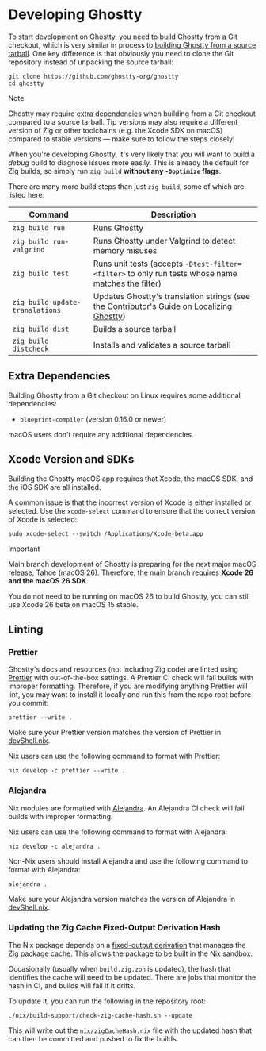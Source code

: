 # Developing Ghostty

To start development on Ghostty, you need to build Ghostty from a Git checkout,
which is very similar in process to [building Ghostty from a source tarball](http://ghostty.org/docs/install/build). One key difference is that obviously
you need to clone the Git repository instead of unpacking the source tarball:

```shell
git clone https://github.com/ghostty-org/ghostty
cd ghostty
```

> [!NOTE]
>
> Ghostty may require [extra dependencies](#extra-dependencies)
> when building from a Git checkout compared to a source tarball.
> Tip versions may also require a different version of Zig or other toolchains
> (e.g. the Xcode SDK on macOS) compared to stable versions — make sure to
> follow the steps closely!

When you're developing Ghostty, it's very likely that you will want to build a
_debug_ build to diagnose issues more easily. This is already the default for
Zig builds, so simply run `zig build` **without any `-Doptimize` flags**.

There are many more build steps than just `zig build`, some of which are listed
here:

| Command                         | Description                                                                                                            |
| ------------------------------- | ---------------------------------------------------------------------------------------------------------------------- |
| `zig build run`                 | Runs Ghostty                                                                                                           |
| `zig build run-valgrind`        | Runs Ghostty under Valgrind to detect memory misuses                                                                   |
| `zig build test`                | Runs unit tests (accepts `-Dtest-filter=<filter>` to only run tests whose name matches the filter)                     |
| `zig build update-translations` | Updates Ghostty's translation strings (see the [Contributor's Guide on Localizing Ghostty](po/README_CONTRIBUTORS.md)) |
| `zig build dist`                | Builds a source tarball                                                                                                |
| `zig build distcheck`           | Installs and validates a source tarball                                                                                |

## Extra Dependencies

Building Ghostty from a Git checkout on Linux requires some additional
dependencies:

- `blueprint-compiler` (version 0.16.0 or newer)

macOS users don't require any additional dependencies.

## Xcode Version and SDKs

Building the Ghostty macOS app requires that Xcode, the macOS SDK,
and the iOS SDK are all installed.

A common issue is that the incorrect version of Xcode is either
installed or selected. Use the `xcode-select` command to
ensure that the correct version of Xcode is selected:

```shell-session
sudo xcode-select --switch /Applications/Xcode-beta.app
```

> [!IMPORTANT]
>
> Main branch development of Ghostty is preparing for the next major
> macOS release, Tahoe (macOS 26). Therefore, the main branch requires
> **Xcode 26 and the macOS 26 SDK**.
>
> You do not need to be running on macOS 26 to build Ghostty, you can
> still use Xcode 26 beta on macOS 15 stable.

## Linting

### Prettier

Ghostty's docs and resources (not including Zig code) are linted using
[Prettier](https://prettier.io) with out-of-the-box settings. A Prettier CI
check will fail builds with improper formatting. Therefore, if you are
modifying anything Prettier will lint, you may want to install it locally and
run this from the repo root before you commit:

```
prettier --write .
```

Make sure your Prettier version matches the version of Prettier in [devShell.nix](https://github.com/ghostty-org/ghostty/blob/main/nix/devShell.nix).

Nix users can use the following command to format with Prettier:

```
nix develop -c prettier --write .
```

### Alejandra

Nix modules are formatted with [Alejandra](https://github.com/kamadorueda/alejandra/). An Alejandra CI check
will fail builds with improper formatting.

Nix users can use the following command to format with Alejandra:

```
nix develop -c alejandra .
```

Non-Nix users should install Alejandra and use the following command to format with Alejandra:

```
alejandra .
```

Make sure your Alejandra version matches the version of Alejandra in [devShell.nix](https://github.com/ghostty-org/ghostty/blob/main/nix/devShell.nix).

### Updating the Zig Cache Fixed-Output Derivation Hash

The Nix package depends on a [fixed-output
derivation](https://nix.dev/manual/nix/stable/language/advanced-attributes.html#adv-attr-outputHash)
that manages the Zig package cache. This allows the package to be built in the
Nix sandbox.

Occasionally (usually when `build.zig.zon` is updated), the hash that
identifies the cache will need to be updated. There are jobs that monitor the
hash in CI, and builds will fail if it drifts.

To update it, you can run the following in the repository root:

```
./nix/build-support/check-zig-cache-hash.sh --update
```

This will write out the `nix/zigCacheHash.nix` file with the updated hash
that can then be committed and pushed to fix the builds.
